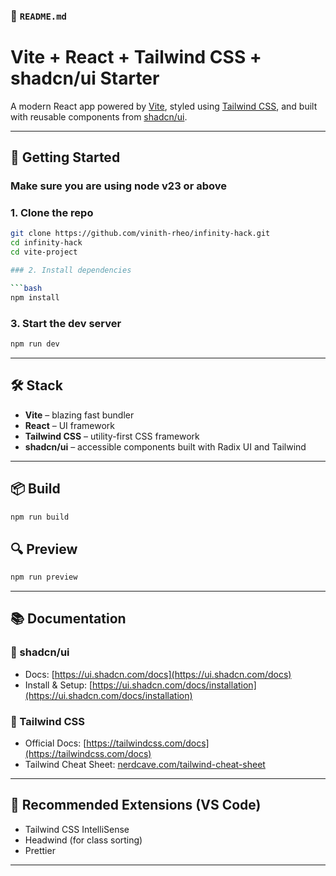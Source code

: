 ### 📁 `README.md`

# Vite + React + Tailwind CSS + shadcn/ui Starter

A modern React app powered by [Vite](https://vitejs.dev/), styled using [Tailwind CSS](https://tailwindcss.com/), and built with reusable components from [shadcn/ui](https://ui.shadcn.com).

---

## 🚀 Getting Started

### Make sure you are using node v23 or above

### 1. Clone the repo

```bash
git clone https://github.com/vinith-rheo/infinity-hack.git
cd infinity-hack
cd vite-project

### 2. Install dependencies

```bash
npm install
```

### 3. Start the dev server

```bash
npm run dev
```

---

## 🛠 Stack

* **Vite** – blazing fast bundler
* **React** – UI framework
* **Tailwind CSS** – utility-first CSS framework
* **shadcn/ui** – accessible components built with Radix UI and Tailwind

---

## 📦 Build

```bash
npm run build
```

## 🔍 Preview

```bash
npm run preview
```

---

## 📚 Documentation

### 🧩 shadcn/ui

* Docs: [https://ui.shadcn.com/docs](https://ui.shadcn.com/docs)
* Install & Setup: [https://ui.shadcn.com/docs/installation](https://ui.shadcn.com/docs/installation)

### 🎨 Tailwind CSS

* Official Docs: [https://tailwindcss.com/docs](https://tailwindcss.com/docs)
* Tailwind Cheat Sheet: [nerdcave.com/tailwind-cheat-sheet](https://nerdcave.com/tailwind-cheat-sheet)

---

## 🧪 Recommended Extensions (VS Code)

* Tailwind CSS IntelliSense
* Headwind (for class sorting)
* Prettier

---
